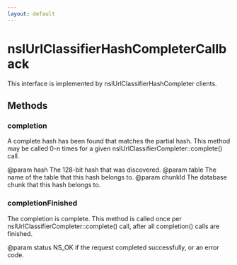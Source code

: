 ```yaml
---
layout: default
---
```


# nsIUrlClassifierHashCompleterCallback #

This interface is implemented by nsIUrlClassifierHashCompleter clients.


## Methods ##

### completion ###

A complete hash has been found that matches the partial hash.
This method may be called 0-n times for a given
nsIUrlClassifierCompleter::complete() call.

@param hash
       The 128-bit hash that was discovered.
@param table
       The name of the table that this hash belongs to.
@param chunkId
       The database chunk that this hash belongs to.


### completionFinished ###

The completion is complete.  This method is called once per
nsIUrlClassifierCompleter::complete() call, after all completion()
calls are finished.

@param status
       NS_OK if the request completed successfully, or an error code.

